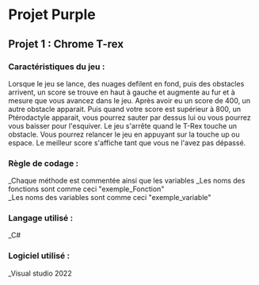 <h1>Projet Purple</h1>

<h2>Projet 1 : Chrome T-rex</h2>

<h3>Caractéristiques du jeu :</h3>
Lorsque le jeu se lance, des nuages defilent en fond, puis des obstacles arrivent, un score se trouve en haut à gauche et augmente au fur et à mesure que vous avancez dans le jeu. Après avoir eu un score de 400, un autre obstacle apparait. Puis quand votre score est supérieur à 800, un Ptérodactyle apparait, vous pourrez sauter par dessus lui ou vous pourrez vous baisser pour l'esquiver. Le jeu s'arrête quand le T-Rex touche un obstacle. Vous pourrez relancer le jeu en appuyant sur la touche up ou espace. Le meilleur score s'affiche tant que vous ne l'avez pas dépassé.

<h3>Règle de codage :</h2>
_Chaque méthode est commentée ainsi que les variables
_Les noms des fonctions sont comme ceci "exemple_Fonction"
<br>_Les noms des variables sont comme ceci "exemple_variable"

<h3>Langage utilisé :</h3>
_C#

<h3>Logiciel utilisé :</h3>
_Visual studio 2022